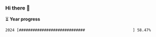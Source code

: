 ### Hi there :wave:

:hourglass_flowing_sand: **Year progress**

```txt
2024 [#############################                     ] 58.47%
```
